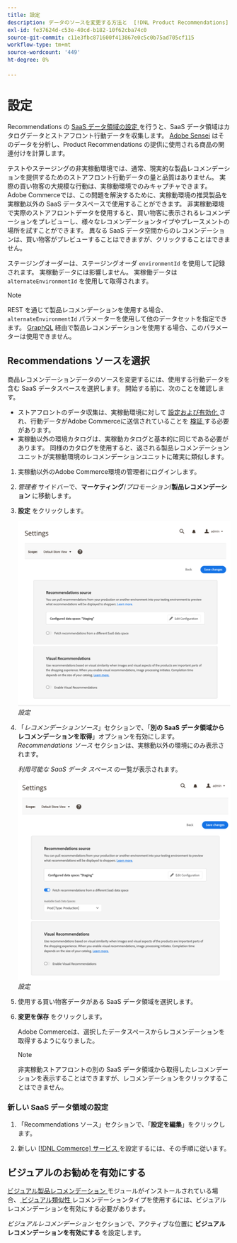 ```yaml
---
title: 設定
description: データのソースを変更する方法と  [!DNL Product Recommendations]  視覚的なレコメンデーションを有効にする方法を説明します。
exl-id: fe37624d-c53e-40cd-b182-10f62cba74c0
source-git-commit: c11e3fbc871600f413867e0c5c0b75ad705cf115
workflow-type: tm+mt
source-wordcount: '449'
ht-degree: 0%

---
```


# 設定

Recommendations の [SaaS データ領域の設定 ](../landing/saas.md#saas-configuration) を行うと、SaaS データ領域はカタログデータとストアフロント行動データを収集します。 [Adobe Sensei](https://www.adobe.com/sensei.html) はそのデータを分析し、Product Recommendations の提供に使用される商品の関連付けを計算します。

テストやステージングの非実稼動環境では、通常、現実的な製品レコメンデーションを提供するためのストアフロント行動データの量と品質はありません。 実際の買い物客の大規模な行動は、実稼動環境でのみキャプチャできます。 Adobe Commerceでは、この問題を解決するために、実稼動環境の推奨製品を実稼動以外の SaaS データスペースで使用することができます。 非実稼動環境で実際のストアフロントデータを使用すると、買い物客に表示されるレコメンデーションをプレビューし、様々なレコメンデーションタイプやプレースメントの場所を試すことができます。 異なる SaaS データ空間からのレコメンデーションは、買い物客がプレビューすることはできますが、クリックすることはできません。

ステージングオーダーは、ステージングオーダ `environmentId` を使用して記録されます。 実稼動データには影響しません。 実稼働データは `alternateEnvironmentId` を使用して取得されます。

>[!NOTE]
>
>REST を通じて製品レコメンデーションを使用する場合、`alternateEnvironmentId` パラメーターを使用して他のデータセットを指定できます。 [GraphQL](https://developer.adobe.com/commerce/services/graphql/recommendations/recommendations/) 経由で製品レコメンデーションを使用する場合、このパラメーターは使用できません。

## Recommendations ソースを選択

商品レコメンデーションデータのソースを変更するには、使用する行動データを含む SaaS データスペースを選択します。 開始する前に、次のことを確認します。

- ストアフロントのデータ収集は、実稼動環境に対して [ 設定および有効化 ](install-configure.md) され、行動データがAdobe Commerceに送信されていることを [ 検証 ](verify.md) する必要があります。
- 実稼動以外の環境カタログは、実稼動カタログと基本的に同じである必要があります。 同様のカタログを使用すると、返される製品レコメンデーションユニットが実稼動環境のレコメンデーションユニットに確実に類似します。

1. 実稼動以外のAdobe Commerce環境の管理者にログインします。

1. _管理者_ サイドバーで、**マーケティング**/_プロモーション_/**製品レコメンデーション** に移動します。

1. **設定** をクリックします。

   ![ 製品レコメンデーション設定 ](assets/settings.png)
   _設定_

1. 「_レコメンデーションソース_」セクションで、「**別の SaaS データ領域からレコメンデーションを取得**」オプションを有効にします。 _Recommendations ソース_ セクションは、実稼動以外の環境にのみ表示されます。

   _利用可能な SaaS データ スペース_ の一覧が表示されます。

   ![ 製品レコメンデーション設定 ](assets/settings-select-saas.png)
   _設定_

1. 使用する買い物客データがある SaaS データ領域を選択します。

1. **変更を保存** をクリックします。

   Adobe Commerceは、選択したデータスペースからレコメンデーションを取得するようになりました。

   >[!NOTE]
   >
   > 非実稼動ストアフロントの別の SaaS データ領域から取得したレコメンデーションを表示することはできますが、レコメンデーションをクリックすることはできません。

### 新しい SaaS データ領域の設定

1. 「Recommendations ソース」セクションで、「**設定を編集**」をクリックします。

1. 新しい [[!DNL Commerce]  サービス ](/help/landing/saas.md) を設定するには、その手順に従います。

## ビジュアルのお勧めを有効にする

[ ビジュアル製品レコメンデーション ](install-configure.md) モジュールがインストールされている場合、[ ビジュアル類似性 ](type.md#visualsim) レコメンデーションタイプを使用するには、ビジュアルレコメンデーションを有効にする必要があります。

_ビジュアルレコメンデーション_ セクションで、アクティブな位置に **ビジュアルレコメンデーションを有効にする** を設定します。
